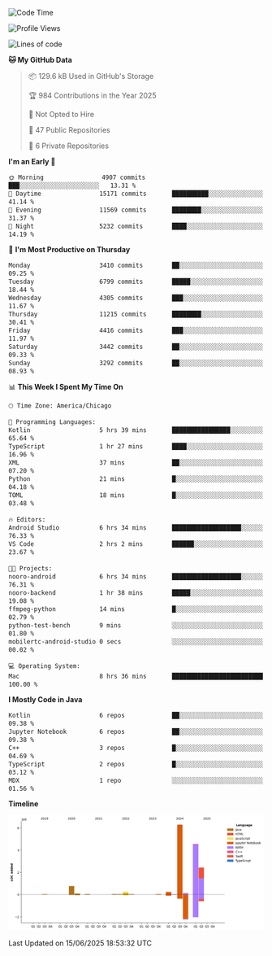 <!--START_SECTION:waka-->
![Code Time](http://img.shields.io/badge/Code%20Time-1%2C307%20hrs%2033%20mins-blue)

![Profile Views](http://img.shields.io/badge/Profile%20Views-0-blue)

![Lines of code](https://img.shields.io/badge/From%20Hello%20World%20I%27ve%20Written-15.0%20million%20lines%20of%20code-blue)

**🐱 My GitHub Data** 

> 📦 129.6 kB Used in GitHub's Storage 
 > 
> 🏆 984 Contributions in the Year 2025
 > 
> 🚫 Not Opted to Hire
 > 
> 📜 47 Public Repositories 
 > 
> 🔑 6 Private Repositories 
 > 
**I'm an Early 🐤** 

```text
🌞 Morning                4907 commits        ███░░░░░░░░░░░░░░░░░░░░░░   13.31 % 
🌆 Daytime                15171 commits       ██████████░░░░░░░░░░░░░░░   41.14 % 
🌃 Evening                11569 commits       ████████░░░░░░░░░░░░░░░░░   31.37 % 
🌙 Night                  5232 commits        ████░░░░░░░░░░░░░░░░░░░░░   14.19 % 
```
📅 **I'm Most Productive on Thursday** 

```text
Monday                   3410 commits        ██░░░░░░░░░░░░░░░░░░░░░░░   09.25 % 
Tuesday                  6799 commits        █████░░░░░░░░░░░░░░░░░░░░   18.44 % 
Wednesday                4305 commits        ███░░░░░░░░░░░░░░░░░░░░░░   11.67 % 
Thursday                 11215 commits       ████████░░░░░░░░░░░░░░░░░   30.41 % 
Friday                   4416 commits        ███░░░░░░░░░░░░░░░░░░░░░░   11.97 % 
Saturday                 3442 commits        ██░░░░░░░░░░░░░░░░░░░░░░░   09.33 % 
Sunday                   3292 commits        ██░░░░░░░░░░░░░░░░░░░░░░░   08.93 % 
```


📊 **This Week I Spent My Time On** 

```text
🕑︎ Time Zone: America/Chicago

💬 Programming Languages: 
Kotlin                   5 hrs 39 mins       ████████████████░░░░░░░░░   65.64 % 
TypeScript               1 hr 27 mins        ████░░░░░░░░░░░░░░░░░░░░░   16.96 % 
XML                      37 mins             ██░░░░░░░░░░░░░░░░░░░░░░░   07.20 % 
Python                   21 mins             █░░░░░░░░░░░░░░░░░░░░░░░░   04.18 % 
TOML                     18 mins             █░░░░░░░░░░░░░░░░░░░░░░░░   03.48 % 

🔥 Editors: 
Android Studio           6 hrs 34 mins       ███████████████████░░░░░░   76.33 % 
VS Code                  2 hrs 2 mins        ██████░░░░░░░░░░░░░░░░░░░   23.67 % 

🐱‍💻 Projects: 
nooro-android            6 hrs 34 mins       ███████████████████░░░░░░   76.31 % 
nooro-backend            1 hr 38 mins        █████░░░░░░░░░░░░░░░░░░░░   19.08 % 
ffmpeg-python            14 mins             █░░░░░░░░░░░░░░░░░░░░░░░░   02.79 % 
python-test-bench        9 mins              ░░░░░░░░░░░░░░░░░░░░░░░░░   01.80 % 
mobilertc-android-studio 0 secs              ░░░░░░░░░░░░░░░░░░░░░░░░░   00.02 % 

💻 Operating System: 
Mac                      8 hrs 36 mins       █████████████████████████   100.00 % 
```

**I Mostly Code in Java** 

```text
Kotlin                   6 repos             ██░░░░░░░░░░░░░░░░░░░░░░░   09.38 % 
Jupyter Notebook         6 repos             ██░░░░░░░░░░░░░░░░░░░░░░░   09.38 % 
C++                      3 repos             █░░░░░░░░░░░░░░░░░░░░░░░░   04.69 % 
TypeScript               2 repos             █░░░░░░░░░░░░░░░░░░░░░░░░   03.12 % 
MDX                      1 repo              ░░░░░░░░░░░░░░░░░░░░░░░░░   01.56 % 
```



**Timeline**

![Lines of Code chart](https://raw.githubusercontent.com/phanijsp/phanijsp/main/assets/bar_graph.png)


 Last Updated on 15/06/2025 18:53:32 UTC
<!--END_SECTION:waka-->
